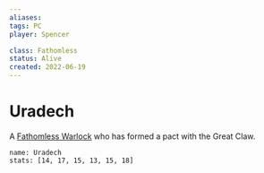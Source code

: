 ```yaml
---
aliases: 
tags: PC
player: Spencer

class: Fathomless
status: Alive
created: 2022-06-19
---
```

# Uradech
A [Fathomless Warlock](https://5e.tools/classes.html#warlock_phb,state:sub-fathomless-tce=b1) who has formed a pact with the Great Claw.
```statblock
name: Uradech
stats: [14, 17, 15, 13, 15, 18]
```
